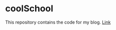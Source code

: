 # coolSchool
This repository contains the code for my blog.
[Link](https://medium.com/@yashmehrotra_77558/setting-up-environment-variables-in-nodejs-using-config-module-3c3900c26c6c)
